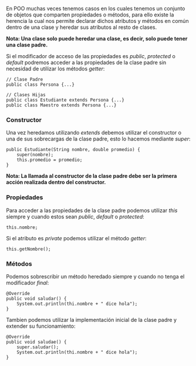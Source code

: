 En POO muchas veces tenemos casos en los cuales tenemos un conjunto de objetos que comparten propiedades o métodos, para ello existe la herencia la cual nos permite declarar dichos atributos y métodos en común dentro de una clase y heredar sus atributos al resto de clases.

**Nota: Una clase solo puede heredar una clase, es decir, solo puede tener una clase padre.**

Si el modificador de acceso de las propiedades es *public*, *protected* o *default* podremos acceder a las propiedades de la clase padre sin necesidad de utilizar los métodos *getter*:

```
// Clase Padre
public class Persona {...}

// Clases Hijas
public class Estudiante extends Persona {...}
public class Maestro extends Persona {...}
```
### Constructor

Una vez heredamos utilizando *extends* debemos utilizar el constructor o una de sus sobrecargas de la clase padre, esto lo hacemos mediante *super*:

```
public Estudiante(String nombre, double promedio) {
	super(nombre);
	this.promedio = promedio;
}
```

**Nota: La llamada al constructor de la clase padre debe ser la primera acción realizada dentro del constructor.**
### Propiedades

Para acceder a las propiedades de la clase padre podemos utilizar *this* siempre y cuando estos sean *public*, *default* o *protected*:

```
this.nombre;
```

Si el atributo es *private* podemos utilizar el método *getter*:

```
this.getNombre();
```
### Métodos

Podemos sobrescribir un método heredado siempre y cuando no tenga el modificador *final*:

```
@Override
public void saludar() {
    System.out.println(thi.nombre + " dice hola");
}
```

Tambien podemos utilizar la implementación inicial de la clase padre y extender su funcionamiento:

```
@Override
public void saludae() {
	super.saludar();
    System.out.println(thi.nombre + " dice hola");
}
```